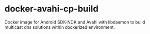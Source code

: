 # docker-avahi-cp-build

Docker image for Android SDK-NDK and Avahi with libdaemon to build multicast dns solutions within dockerized environment.
